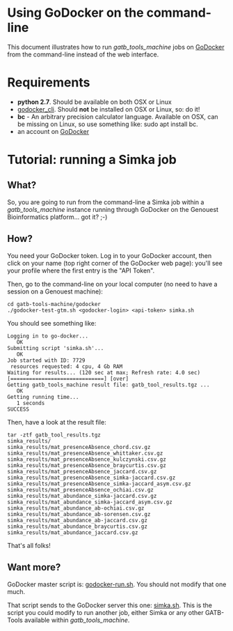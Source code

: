 # Using GoDocker on the command-line

This document illustrates how to run *gatb\_tools\_machine* jobs on [GoDocker](https://godocker.genouest.org) from the command-line instead of the web interface.

# Requirements

* **python 2.7**. Should be available on both OSX or Linux
* [godocker_cli](https://bitbucket.org/osallou/go-docker-cli/).
    Should **not** be installed on OSX or Linux, so: do it!
* **bc** - An arbitrary precision calculator language. Available on OSX, can be missing on Linux, so use something like: sudo apt install bc.
* an account on [GoDocker](https://godocker.genouest.org)

# Tutorial: running a Simka job

## What?

So, you are going to run from the command-line a Simka job within a *gatb\_tools\_machine* instance running through GoDocker on the Genouest Bioinformatics platform... got it? ;-)

## How?

You need your GoDocker token. Log in to your GoDocker account, then click on your name (top right corner of the GoDocker web page): you'll see your profile where the first entry is the "API Token".

Then, go to the command-line on your local computer (no need to have a session on a Genouest machine):

```
cd gatb-tools-machine/godocker
./godocker-test-gtm.sh <godocker-login> <api-token> simka.sh
```

You should see something like:

```
Logging in to go-docker...
   OK
Submitting script 'simka.sh'...
   OK
Job started with ID: 7729
 resources requested: 4 cpu, 4 Gb RAM
Waiting for results... (120 sec at max; Refresh rate: 4.0 sec)
[==============================] [over]    
Getting gatb_tools_machine result file: gatb_tool_results.tgz ...
   OK
Getting running time...
   1 seconds
SUCCESS
```

Then, have a look at the result file:

```
tar -ztf gatb_tool_results.tgz 
simka_results/
simka_results/mat_presenceAbsence_chord.csv.gz
simka_results/mat_presenceAbsence_whittaker.csv.gz
simka_results/mat_presenceAbsence_kulczynski.csv.gz
simka_results/mat_presenceAbsence_braycurtis.csv.gz
simka_results/mat_presenceAbsence_jaccard.csv.gz
simka_results/mat_presenceAbsence_simka-jaccard.csv.gz
simka_results/mat_presenceAbsence_simka-jaccard_asym.csv.gz
simka_results/mat_presenceAbsence_ochiai.csv.gz
simka_results/mat_abundance_simka-jaccard.csv.gz
simka_results/mat_abundance_simka-jaccard_asym.csv.gz
simka_results/mat_abundance_ab-ochiai.csv.gz
simka_results/mat_abundance_ab-sorensen.csv.gz
simka_results/mat_abundance_ab-jaccard.csv.gz
simka_results/mat_abundance_braycurtis.csv.gz
simka_results/mat_abundance_jaccard.csv.gz
```
That's all folks!

## Want more?

GoDocker master script is: [godocker-run.sh](https://github.com/GATB/gatb-tools-machine/blob/master/godocker/godocker-run.sh). You should not modify that one much.

That script sends to the GoDocker server this one: [simka.sh](https://github.com/GATB/gatb-tools-machine/blob/master/godocker/simka.sh). This is the script you could modify to run another job, either Simka or any other GATB-Tools available within *gatb\_tools\_machine*.
